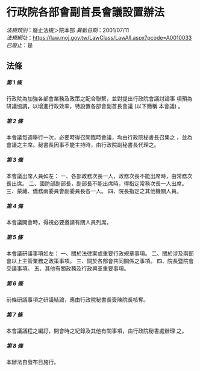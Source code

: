# 行政院各部會副首長會議設置辦法

*法規類別*：廢止法規＞院本部
*異動日期*：2001/07/11  
*法規網址*：https://law.moj.gov.tw/LawClass/LawAll.aspx?pcode=A0010033
*已廢止*：是


## 法條
##### 第 1 條
行政院為加強各部會業務及政策之配合聯繫，並對提出行政院會議討論事
項預為研議協調，以增進行政效率，特設置各部會副首長會議 (以下簡稱
本會議) 。

##### 第 2 條
本會議每週舉行一次，必要時得召開臨時會議，均由行政院秘書長召集之
，並為會議之主席。秘書長因事不能主持時，由行政院副秘書長代理之。

##### 第 3 條
本會議出席人員如左：
一、各部政務次長一人，政務次長不能出席時，由常務次長出席。
二、國防部副部長，副部長不能出席時，得指定常務次長一人出席。
三、蒙藏、僑務兩委員會副委員長各一人。
四、院長指定之其他機關人員。


##### 第 4 條
本會議開會時，得視必要邀請有關人員列席。

##### 第 5 條
本會議研議事項如左：
一、關於法律案或重要行政規章事項。
二、關於涉及兩部會以上主管業務之政策事項。
三、關於各部會共同關係之事項。
四、院長暨院會交議事項。
五、其他有關政務及行政興革重要事項。


##### 第 6 條
前條研議事項之研議結論，應由行政院秘書長簽陳院長核奪。

##### 第 7 條
本會議議程之編訂，開會時之紀錄及其他有關事項，由行政院秘書處辦理
之。

##### 第 8 條
本辦法自發布日施行。



